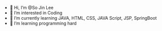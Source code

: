 - 👋 Hi, I’m @So Jin Lee
- 👀 I’m interested in Coding
- 🌱 I’m currently learning JAVA, HTML, CSS, JAVA Script, JSP, SpringBoot
- 💞️ I’m learning programming hard



